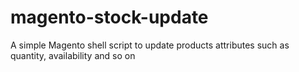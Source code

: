 # magento-stock-update
A simple Magento shell script to update products attributes such as quantity, availability and so on
